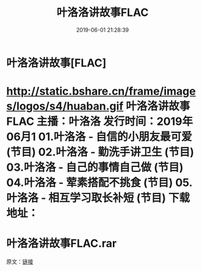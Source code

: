﻿---
title: 叶洛洛讲故事FLAC
date: 2019-06-01 21:28:39
categories: 电子书、相声、戏曲等其它
tags: 国语流行
---
# 叶洛洛讲故事[FLAC]

http://static.bshare.cn/frame/images/logos/s4/huaban.gif
叶洛洛讲故事FLAC
主播：叶洛洛
发行时间：2019年06月1
01.叶洛洛 - 自信的小朋友最可爱 (节目)
02.叶洛洛 - 勤洗手讲卫生 (节目)
03.叶洛洛 - 自己的事情自己做 (节目)
04.叶洛洛 - 荤素搭配不挑食 (节目)
05.叶洛洛 - 相互学习取长补短 (节目)
下载地址：
==============================
叶洛洛讲故事FLAC.rar
==============================
原文：[链接](https://blog.sina.com.cn/s/blog_1647c7e760102zhb8.html)